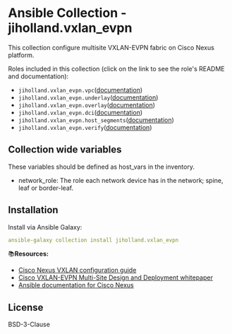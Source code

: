 # Ansible Collection - jiholland.vxlan_evpn

This collection configure multisite VXLAN-EVPN fabric on Cisco Nexus platform.

Roles included in this collection (click on the link to see the role's README and documentation):

  - `jiholland.vxlan_evpn.vpc`([documentation](https://github.com/jiholland/ansible-collection_vxlan_evpn/blob/main/roles/vpc/README.md))
  - `jiholland.vxlan_evpn.underlay`([documentation](https://github.com/jiholland/ansible-collection_vxlan_evpn/blob/main/roles/underlay/README.md))
  - `jiholland.vxlan_evpn.overlay`([documentation](https://github.com/jiholland/ansible-collection_vxlan_evpn/blob/main/roles/overlay/README.md))
  - `jiholland.vxlan_evpn.dci`([documentation](https://github.com/jiholland/ansible-collection_vxlan_evpn/blob/main/roles/dci/README.md))
  - `jiholland.vxlan_evpn.host_segments`([documentation](https://github.com/jiholland/ansible-collection_vxlan_evpn/blob/main/roles/host_segments/README.md))
  - `jiholland.vxlan_evpn.verify`([documentation](https://github.com/jiholland/ansible-collection_vxlan_evpn/blob/main/roles/verify/README.md))

## Collection wide variables

These variables should be defined as host_vars in the inventory.
  - network_role:
    The role each network device has in the network; spine, leaf or border-leaf.

## Installation

Install via Ansible Galaxy:

```yaml
ansible-galaxy collection install jiholland.vxlan_evpn
```

📚**Resources:**<br>
- [Cisco Nexus VXLAN configuration guide](https://www.cisco.com/c/en/us/td/docs/dcn/nx-os/nexus9000/102x/configuration/vxlan/cisco-nexus-9000-series-nx-os-vxlan-configuration-guide-release-102x.html)<br>
- [Cisco VXLAN-EVPN Multi-Site Design and Deployment whitepaper](https://www.cisco.com/c/en/us/products/collateral/switches/nexus-9000-series-switches/white-paper-c11-739942.html#Introduction)<br>
- [Ansible documentation for Cisco Nexus](https://docs.ansible.com/ansible/latest/collections/cisco/nxos/index.html)<br>

## License

BSD-3-Clause
